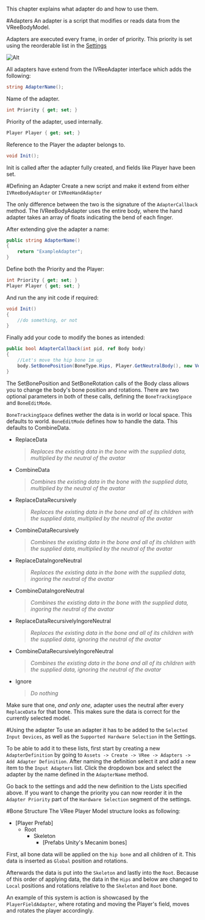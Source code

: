 This chapter explains what adapter do and how to use them.

#Adapters
An adapter is a script that modifies or reads data from the VReeBodyModel.

Adapters are executed every frame, in order of priority. This priority is set using the reorderable list in the [Settings](../vree-settings/#hardware-selection)

![Alt](../images/adapters/adapter-priority.jpg)

All adapters have extend from the IVReeAdapter interface which adds the following:
```c#
string AdapterName();
```
Name of the adapter.
```c#
int Priority { get; set; }
```
Priority of the adapter, used internally.
```c#
Player Player { get; set; }
```
Reference to the Player the adapter belongs to.
```c#
void Init();
```
Init is called after the adapter fully created, and fields like Player have been set.

#Defining an Adapter
Create a new script and make it extend from either `IVReeBodyAdapter` or `IVReeHandAdapter`

The only difference between the two is the signature of the `AdapterCallback` method. The IVReeBodyAdapter uses the entire body, where the hand adapter takes an array of floats indicating the bend of each finger.

After extending give the adapter a name:

```c#
public string AdapterName()
{
    return "ExampleAdapter";
}
```

Define both the Priority and the Player:
```c#
int Priority { get; set; }
Player Player { get; set; }
```

And run the any init code if required:
```c#
void Init()
{
    //do something, or not
}
```

Finally add your code to modify the bones as intended:

```c#
public bool AdapterCallback(int pid, ref Body body)
{
    //Let's move the hip bone 1m up
    body.SetBonePosition(BoneType.Hips, Player.GetNeutralBody(), new Vector3(0, 1, 0));
}
```

The SetBonePosition and SetBoneRotation calls of the Body class allows you to change the body's bone position and rotations.
There are two optional parameters in both of these calls, defining the `BoneTrackingSpace` and `BoneEditMode`.

`BoneTrackingSpace` defines wether the data is in world or local space. This defaults to world.
`BoneEditMode` defines how to handle the data. This defaults to CombineData.  

- ReplaceData

    >    *Replaces the existing data in the bone with the supplied data, multiplied by the neutral of the avatar*

- CombineData

    >    *Combines the existing data in the bone with the supplied data, multiplied by the neutral of the avatar*

- ReplaceDataRecursively

    >    *Replaces the existing data in the bone and all of its children with the supplied data, multiplied by the neutral of the avatar*

- CombineDataRecursively

    >    *Combines the existing data in the bone and all of its children with the supplied data, multiplied by the neutral of the avatar*

- ReplaceDataIngoreNeutral

    >    *Replaces the existing data in the bone with the supplied data, ingoring the neutral of the avatar*

- CombineDataIngoreNeutral

    >    *Combines the existing data in the bone with the supplied data, ingoring the neutral of the avatar*

- ReplaceDataRecursivelyIngoreNeutral

    >    *Replaces the existing data in the bone and all of its children with the supplied data, ignoring the neutral of the avatar*

- CombineDataRecursivelyIngoreNeutral

    >    *Combines the existing data in the bone and all of its children with the supplied data, ignoring the neutral of the avatar*

- Ignore

    >    *Do nothing*

Make sure that one, *and only one,* adapter uses the neutral after every `ReplaceData` for that bone. This makes sure the data is correct for the currently selected model.

#Using the adapter
To use an adapter it has to be added to the `Selected Input Devices`, as well as the `Supported Hardware Selection` in the Settings.

To be able to add it to these lists, first start by creating a new `AdapterDefinition` by going to `Assets -> Create -> VRee -> Adapters -> Add Adapter Definition`.
After naming the definition select it and add a new item to the `Input Adapters` list. Click the dropdown box and select the adapter by the name defined in the `AdapterName` method.

Go back to the settings and add the new definition to the Lists specified above.
If you want to change the priority you can now reorder it in the `Adapter Priority` part of the `Hardware Selection` segment of the settings.

#Bone Structure
The VRee Player Model structure looks as following:

 - [Player Prefab]
    - Root
        - Skeleton
            - [Prefabs Unity's Mecanim bones]

First, all bone data will be applied on the `hip bone` and all children of it.
This data is inserted as `Global` position and rotations.

Afterwards the data is put into the `Skeleton` and lastly into the `Root`. Because of this order of applying data, the data in the `Hips` and below are changed to `Local` positions and rotations relative to the `Skeleton` and `Root` bone.

An example of this system is action is showcased by the `PlayerFieldAdapter`, where rotating and moving the Player's field, moves and rotates the player accordingly.